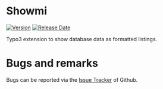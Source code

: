 # Showmi
[![Version](https://img.shields.io/github/v/release/Mezek/showmi)](https://github.com/Mezek/showmi/releases)
[![Release Date](https://img.shields.io/github/release-date/Mezek/showmi)](https://github.com/Mezek/showmi/releases)


Typo3 extension to show database data as formatted listings.


# Bugs and remarks

Bugs can be reported via the [Issue Tracker](https://github.com/Mezek/showmi/issues) of Github.
